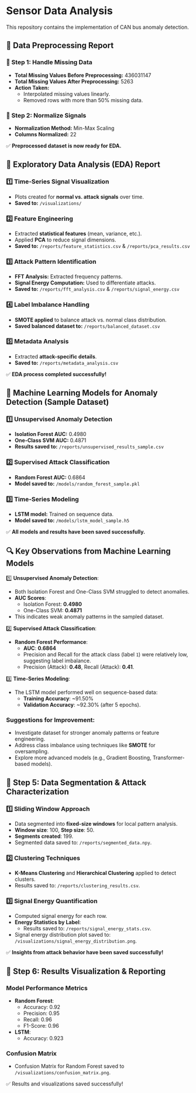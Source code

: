 # Sensor Data Analysis

This repository contains the implementation of CAN bus anomaly detection.

## 🚀 Data Preprocessing Report

### 🔹 Step 1: Handle Missing Data
- **Total Missing Values Before Preprocessing:** 436031147
- **Total Missing Values After Preprocessing:** 5263
- **Action Taken:**
  - Interpolated missing values linearly.
  - Removed rows with more than 50% missing data.

### 🔹 Step 2: Normalize Signals
- **Normalization Method:** Min-Max Scaling
- **Columns Normalized:** 22

✅ **Preprocessed dataset is now ready for EDA.**


## 🚀 Exploratory Data Analysis (EDA) Report

### 1️⃣ Time-Series Signal Visualization
- Plots created for **normal vs. attack signals** over time.
- **Saved to:** `/visualizations/`

### 2️⃣ Feature Engineering
- Extracted **statistical features** (mean, variance, etc.).
- Applied **PCA** to reduce signal dimensions.
- **Saved to:** `/reports/feature_statistics.csv` & `/reports/pca_results.csv`

### 3️⃣ Attack Pattern Identification
- **FFT Analysis:** Extracted frequency patterns.
- **Signal Energy Computation:** Used to differentiate attacks.
- **Saved to:** `/reports/fft_analysis.csv` & `/reports/signal_energy.csv`

### 4️⃣ Label Imbalance Handling
- **SMOTE applied** to balance attack vs. normal class distribution.
- **Saved balanced dataset to:** `/reports/balanced_dataset.csv`

### 5️⃣ Metadata Analysis
- Extracted **attack-specific details**.
- **Saved to:** `/reports/metadata_analysis.csv`

✅ **EDA process completed successfully!**  


## 🚀 Machine Learning Models for Anomaly Detection (Sample Dataset)

### 1️⃣ Unsupervised Anomaly Detection
- **Isolation Forest AUC:** 0.4980
- **One-Class SVM AUC:** 0.4871
- **Results saved to:** `/reports/unsupervised_results_sample.csv`

### 2️⃣ Supervised Attack Classification
- **Random Forest AUC:** 0.6864
- **Model saved to:** `/models/random_forest_sample.pkl`

### 3️⃣ Time-Series Modeling
- **LSTM model:** Trained on sequence data.
- **Model saved to:** `/models/lstm_model_sample.h5`

✅ **All models and results have been saved successfully.**


## 🔍 Key Observations from Machine Learning Models

1️⃣ **Unsupervised Anomaly Detection**:
- Both Isolation Forest and One-Class SVM struggled to detect anomalies.
- **AUC Scores**:
  - Isolation Forest: **0.4980**
  - One-Class SVM: **0.4871**
- This indicates weak anomaly patterns in the sampled dataset.

2️⃣ **Supervised Attack Classification**:
- **Random Forest Performance**:
  - **AUC**: **0.6864**
  - Precision and Recall for the attack class (label `1`) were relatively low, suggesting label imbalance.
  - Precision (Attack): **0.48**, Recall (Attack): **0.41**.

3️⃣ **Time-Series Modeling**:
- The LSTM model performed well on sequence-based data:
  - **Training Accuracy**: ~91.50%
  - **Validation Accuracy**: ~92.30% (after 5 epochs).

### Suggestions for Improvement:
- Investigate dataset for stronger anomaly patterns or feature engineering.
- Address class imbalance using techniques like **SMOTE** for oversampling.
- Explore more advanced models (e.g., Gradient Boosting, Transformer-based models).


## 🚀 Step 5: Data Segmentation & Attack Characterization

### 1️⃣ Sliding Window Approach
- Data segmented into **fixed-size windows** for local pattern analysis.
- **Window size**: 100, **Step size**: 50.
- **Segments created**: 199.
- Segmented data saved to: `/reports/segmented_data.npy`.

### 2️⃣ Clustering Techniques
- **K-Means Clustering** and **Hierarchical Clustering** applied to detect clusters.
- Results saved to: `/reports/clustering_results.csv`.

### 3️⃣ Signal Energy Quantification
- Computed signal energy for each row.
- **Energy Statistics by Label**:
  - Results saved to: `/reports/signal_energy_stats.csv`.
- Signal energy distribution plot saved to: `/visualizations/signal_energy_distribution.png`.

✅ **Insights from attack behavior have been saved successfully!**


## 🚀 Step 6: Results Visualization & Reporting

### Model Performance Metrics
- **Random Forest**:
  - Accuracy: 0.92
  - Precision: 0.95
  - Recall: 0.96
  - F1-Score: 0.96
- **LSTM**:
  - Accuracy: 0.923

### Confusion Matrix
- Confusion Matrix for Random Forest saved to `/visualizations/confusion_matrix.png`.

✅ Results and visualizations saved successfully!
